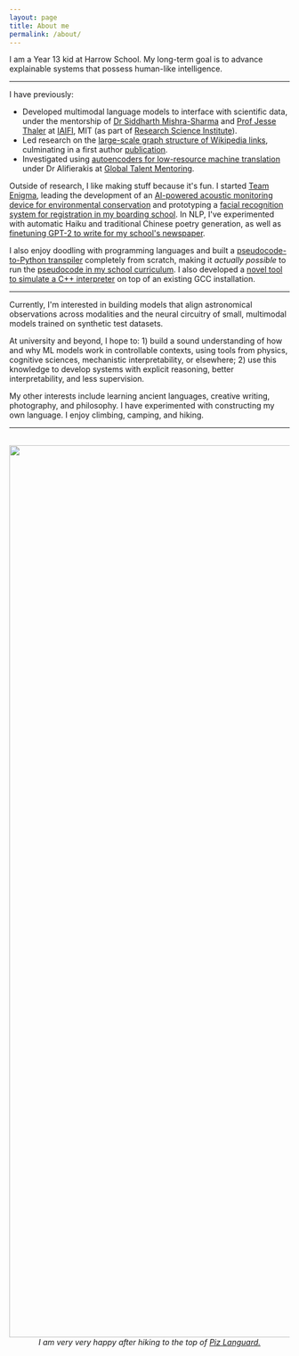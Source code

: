 ```yaml
---
layout: page
title: About me
permalink: /about/
---
```


I am a Year 13 kid at Harrow School. My long-term goal is to advance explainable systems that possess human-like intelligence.

---

I have previously:
* Developed multimodal language models to interface with scientific data, under the mentorship of [Dr Siddharth Mishra-Sharma](https://www.smsharma.io/) and [Prof Jesse Thaler](https://jthaler.net/) at [IAIFI](https://iaifi.org/), MIT (as part of [Research Science Institute](https://www.cee.org/programs/research-science-institute)).
* Led research on the [large-scale graph structure of Wikipedia links](https://github.com/harrow-turing-2022/wisteria-core), culminating in a first author [publication](https://ieeexplore.ieee.org/document/10229390/).
* Investigated using [autoencoders for low-resource machine translation](https://bit.ly/ysong-low-resc-nmt-new) under Dr Alifierakis at [Global Talent Mentoring](https://globaltalentmentoring.org/).

Outside of research, I like making stuff because it's fun. I started [Team Enigma](https://github.com/Harrow-Enigma), leading the development of an [AI-powered acoustic monitoring device for environmental conservation](https://github.com/agouti-acoustics/into-the-wild-resources) and prototyping a [facial recognition system for registration in my boarding school](https://github.com/Harrow-Enigma/TECLARS). In NLP, I've experimented with automatic Haiku and traditional Chinese poetry generation, as well as [finetuning GPT-2 to write for my school's newspaper](https://github.com/PerceptronV/HarrovAI). 

I also enjoy doodling with programming languages and built a [pseudocode-to-Python transpiler](https://github.com/PerceptronV/dudocode) completely from scratch, making it *actually possible* to run the [pseudocode in my school curriculum](https://github.com/PerceptronV/dudocode/blob/main/pseudocode_specification.pdf). I also developed a [novel tool to simulate a C++ interpreter](https://github.com/PerceptronV/scierra) on top of an existing GCC installation.

---

Currently, I'm interested in building models that align astronomical observations across modalities and the neural circuitry of small, multimodal models trained on synthetic test datasets.

At university and beyond, I hope to: 1) build a sound understanding of how and why ML models work in controllable contexts, using tools from physics, cognitive sciences, mechanistic interpretability, or elsewhere; 2) use this knowledge to develop systems with explicit reasoning, better interpretability, and less supervision. 

My other interests include learning ancient languages, creative writing, photography, and philosophy. I have experimented with constructing my own language. I enjoy climbing, camping, and hiking.

---

<br/>
<img src="{{ site.baseurl }}/assets/images/languard_me.jpg" style="height: 40vh; display: block; margin: auto;">
<div style="text-align: center; font-style: italic;">I am very very happy after hiking to the top of <a href="https://en.wikipedia.org/wiki/Piz_Languard">Piz Languard.</a></div>
